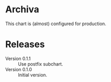 # Archiva

This chart is (almost) configured for production.

# Releases

<dl>

  <dt>Version 0.1.1</dt>
  <dd>Use postfix subchart.</dd>

  <dt>Version 0.1.0</dt>
  <dd>Initial version.</dd>

</dl>

